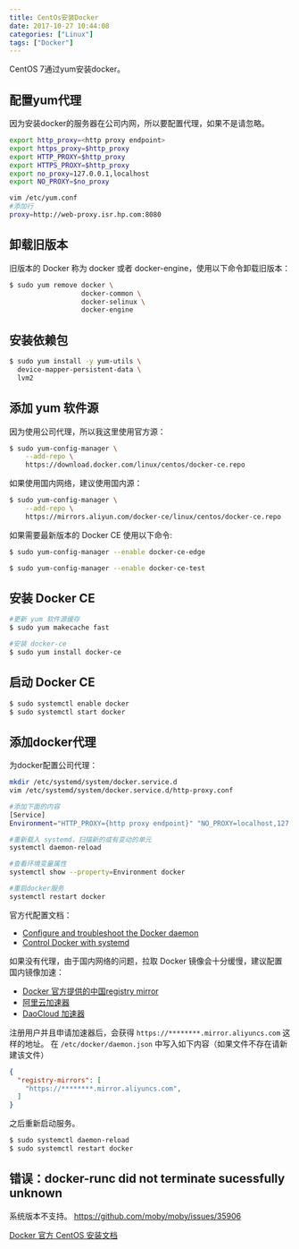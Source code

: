 ```yaml
---
title: CentOs安装Docker
date: 2017-10-27 10:44:08
categories: ["Linux"]
tags: ["Docker"]
---
```

CentOS 7通过yum安装docker。

<!-- more -->

## 配置yum代理
因为安装docker的服务器在公司内网，所以要配置代理，如果不是请忽略。
``` bash
export http_proxy=<http proxy endpoint>
export https_proxy=$http_proxy
export HTTP_PROXY=$http_proxy
export HTTPS_PROXY=$http_proxy
export no_proxy=127.0.0.1,localhost
export NO_PROXY=$no_proxy

vim /etc/yum.conf
#添加行
proxy=http://web-proxy.isr.hp.com:8080
```

## 卸载旧版本
旧版本的 Docker 称为 docker 或者 docker-engine，使用以下命令卸载旧版本：
``` bash
$ sudo yum remove docker \
                  docker-common \
                  docker-selinux \
                  docker-engine
```

## 安装依赖包
``` bash
$ sudo yum install -y yum-utils \
  device-mapper-persistent-data \
  lvm2
```

## 添加 yum 软件源
因为使用公司代理，所以我这里使用官方源：
``` bash
$ sudo yum-config-manager \
    --add-repo \
    https://download.docker.com/linux/centos/docker-ce.repo
```

如果使用国内网络，建议使用国内源：
``` bash
$ sudo yum-config-manager \
    --add-repo \
    https://mirrors.aliyun.com/docker-ce/linux/centos/docker-ce.repo
```

如果需要最新版本的 Docker CE 使用以下命令:
``` bash
$ sudo yum-config-manager --enable docker-ce-edge

$ sudo yum-config-manager --enable docker-ce-test
```

## 安装 Docker CE
``` bash
#更新 yum 软件源缓存
$ sudo yum makecache fast

#安装 docker-ce
$ sudo yum install docker-ce
```

## 启动 Docker CE
``` bash
$ sudo systemctl enable docker
$ sudo systemctl start docker
```

## 添加docker代理
为docker配置公司代理：
``` bash
mkdir /etc/systemd/system/docker.service.d
vim /etc/systemd/system/docker.service.d/http-proxy.conf

#添加下面的内容
[Service]
Environment="HTTP_PROXY={http proxy endpoint}" "NO_PROXY=localhost,127.0.0.1,docker-registry.somecorporation.com"

#重新载入 systemd，扫描新的或有变动的单元
systemctl daemon-reload

#查看环境变量属性
systemctl show --property=Environment docker

#重启docker服务
systemctl restart docker
```

官方代配置文档：
- [Configure and troubleshoot the Docker daemon](https://docs.docker.com/config/daemon/)
- [Control Docker with systemd](https://docs.docker.com/config/daemon/systemd/)

如果没有代理，由于国内网络的问题，拉取 Docker 镜像会十分缓慢，建议配置 国内镜像加速：

- [Docker 官方提供的中国registry mirror]()
- [阿里云加速器]()
- [DaoCloud 加速器]()

注册用户并且申请加速器后，会获得 `https://********.mirror.aliyuncs.com` 这样的地址。
在 `/etc/docker/daemon.json` 中写入如下内容（如果文件不存在请新建该文件）

```json
{
  "registry-mirrors": [
    "https://********.mirror.aliyuncs.com",
  ]
}
```

之后重新启动服务。

```bash
$ sudo systemctl daemon-reload
$ sudo systemctl restart docker
```

## 错误：docker-runc did not terminate sucessfully unknown

系统版本不支持。
<https://github.com/moby/moby/issues/35906>

[Docker 官方 CentOS 安装文档](https://docs.docker.com/engine/installation/linux/docker-ce/centos/)